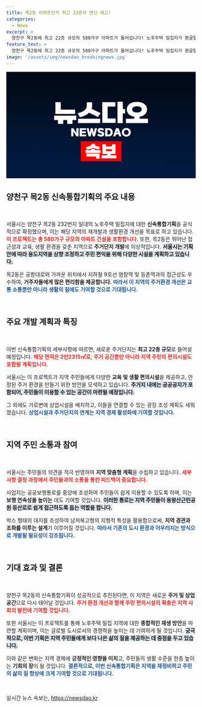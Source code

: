 ```yaml
---
title: 목2동 아파트단지 최고 22층의 변신 예고!
categories:
  - News
excerpt: >
  양천구 목2동에 최고 22층 규모의 580가구 아파트가 들어섭니다! 노후주택 밀집지가 환골탈태하는 이 프로젝트는 탁월한 교통과 교육 환경을 자랑하며, 주민을 위한 다양한 시설도 마련될 예정입니다.
feature_text: >
  양천구 목2동에 최고 22층 규모의 580가구 아파트가 들어섭니다! 노후주택 밀집지가 환골탈태하는 이 프로젝트는 탁월한 교통과 교육 환경을 자랑하며, 주민을 위한 다양한 시설도 마련될 예정입니다.
image: '/assets/img/newsdao_breakingnews.jpg'
---
```


<p><img src="/assets/img/newsdao_breakingnews.jpg" alt="firstkoreanews 속보" /></p>

<h2 data-ke-size="size26">양천구 목2동 신속통합기획의 주요 내용</h2>

<p data-ke-size="size16">&nbsp;</p>

<p>서울시는 양천구 목2동 232번지 일대의 노후주택 밀집지에 대한 <strong>신속통합기획</strong>을 공식적으로 확정했으며, 이는 해당 지역의 재개발과 생활환경 개선을 목표로 하고 있습니다. <b><span style="color: #ee2323;">이 프로젝트는 총 580가구 규모의 아파트 건설을 포함합니다.</span></b> 또한, 목2동은 뛰어난 접근성과 교육, 생활 환경을 갖춘 지역으로 <strong>주거단지 개발</strong>에 이상적입니다. <b><span style="background-color: #21538527;">서울시는 기획안에 따라 용도지역을 상향 조정하고 주민 편익을 위해 다양한 시설을 계획하고 있습니다.</span></b> </p>

<p>목2동은 공항대로와 가까운 위치에서 지하철 9호선 염창역 및 등촌역과의 접근성도 우수하여, <strong>거주자들에게 많은 편리함을 제공합니다.</strong> <b><span style="color: #1a5490;">따라서 이 지역의 주거환경 개선은 교통 소통뿐만 아니라 생활의 질에도 기여할 것으로 기대됩니다.</span></b> </p>

<p data-ke-size="size16">&nbsp;</p>

<h2 data-ke-size="size26">주요 개발 계획과 특징</h2>

<p data-ke-size="size16">&nbsp;</p>

<p>이번 신속통합기획의 세부사항에 따르면, 새로운 주거단지는 <b>최고 22층 규모</b>로 들어설 예정입니다. <b><span style="color: #ee2323;">해당 면적은 2만2315㎡로, 주거 공간뿐만 아니라 지역 주민의 편의시설도 포함될 계획입니다.</span></b> </p>

<p>서울시는 이 프로젝트가 지역 주민들에게 다양한 <strong>교육 및 생활 편의시설</strong>을 제공하고, 안정된 주거 환경을 만들기 위한 방안을 모색하고 있습니다. <b><span style="background-color: #21538527;">주거지 내에는 공공공지가 포함되어, 주민들이 이용할 수 있는 공간이 마련될 예정입니다.</span></b> </p>

<p>그 외에도 가로변에 상업시설을 배치하고, 이들을 연결할 수 있는 광장 조성 계획도 세워졌습니다. <b><span style="color: #1a5490;">상업시설과 주거단지의 연계는 지역 경제 활성화에 기여할 것입니다.</span></b> </p>

<p data-ke-size="size16">&nbsp;</p>

<h2 data-ke-size="size26">지역 주민 소통과 참여</h2>

<p data-ke-size="size16">&nbsp;</p>

<p>서울시는 주민들의 의견을 적극 반영하여 <strong>지역 맞춤형 계획</strong>을 수립하고 있습니다. <b><span style="color: #ee2323;">세부 사항 결정 과정에서 주민들과의 소통을 통한 피드백이 중요합니다.</span></b> </p>

<p>사업지는 공공보행통로를 중앙에 조성하여 주민들이 쉽게 이용할 수 있도록 하며, 이는 <strong>보행 연속성을 높이는</strong> 데도 기여할 것입니다. <b><span style="background-color: #21538527;">이러한 통로는 지역 주민들이 용왕산근린공원 등산로로 쉽게 접근하도록 돕는 역할을 합니다.</span></b> </p>

<p>박스 형태의 대지를 조성하여 남저북고형의 지형적 특성을 활용함으로써, <strong>지역 경관과 조화를 이루는 설계</strong>가 이루어질 것입니다. <b><span style="color: #1a5490;">따라서 기존의 도시 환경과 어우러지는 방식으로 개발될 필요성이 강조됩니다.</span></b> </p>

<p data-ke-size="size16">&nbsp;</p>

<h2 data-ke-size="size26">기대 효과 및 결론</h2>

<p data-ke-size="size16">&nbsp;</p>

<p>양천구 목2동의 신속통합기획이 성공적으로 추진된다면, 이 지역은 새로운 <strong>주거 및 상업 공간</strong>으로 다시 태어날 것입니다. <b><span style="color: #ee2323;">주거 환경 개선과 함께 주민 편의시설의 확충은 지역 사회의 발전에 기여할 것입니다.</span></b> </p>

<p>또한 서울시는 이 프로젝트를 통해 노후주택 밀집 지역에 대한 <strong>종합적인 재생 방안</strong>을 마련할 계획이며, 이는 글로벌 도시로서의 경쟁력을 높이는 데 기여하게 될 것입니다. <b><span style="background-color: #21538527;">궁극적으로, 이번 기획은 지역 주민들에게 보다 나은 삶의 질을 제공하는 데 중점을 두고 있습니다.</span></b> </p>

<p>이와 같은 변화는 지역 경제에 <strong>긍정적인 영향을 미치</strong>고, 주민들의 생활 수준을 한층 높이는 <strong>기회의 장</strong>이 될 것입니다. <b><span style="color: #1a5490;">결론적으로, 이번 신속통합기획은 지역을 재정비하고 주민의 삶의 질 향상에 크게 기여할 것으로 기대됩니다.</span></b> </p>

<p data-ke-size="size16">&nbsp;</p>
실시간 뉴스 속보는, <a href="https://newsdao.kr" rel="dofollow">https://newsdao.kr</a>


